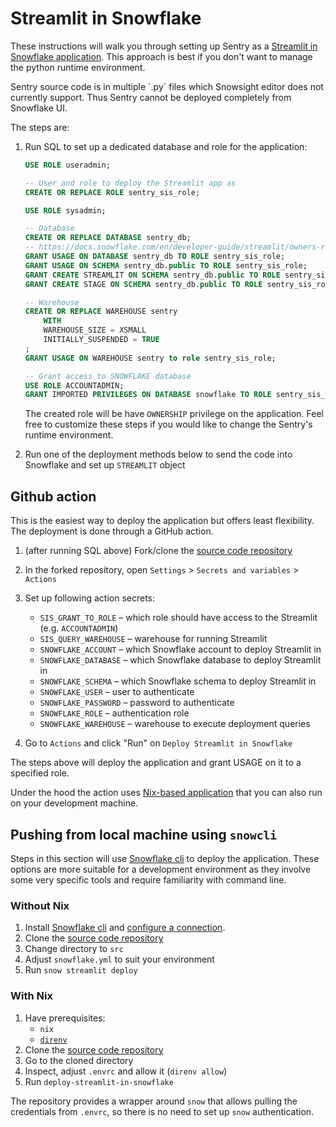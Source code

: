 # Streamlit in Snowflake
<!-- Disable rules: -->
<!-- - Inline HTML since mdbook uses that for macros -->

<!-- markdownlint-disable MD033 -->

These instructions will walk you through setting up Sentry as a [Streamlit in
Snowflake application][about-sis]. This approach is best if you don't want to
manage the python runtime environment.

<div class="warning">
Sentry source code is in multiple `.py` files which Snowsight editor does not
currently support. Thus Sentry cannot be deployed completely from Snowflake UI.
</div>

<!-- TODO: snowgit streamlit setup when available -->

The steps are:

1. Run SQL to set up a dedicated database and role for the application:

    ```sql
    USE ROLE useradmin;

    -- User and role to deploy the Streamlit app as
    CREATE OR REPLACE ROLE sentry_sis_role;

    USE ROLE sysadmin;

    -- Database
    CREATE OR REPLACE DATABASE sentry_db;
    -- https://docs.snowflake.com/en/developer-guide/streamlit/owners-rights#about-app-creation
    GRANT USAGE ON DATABASE sentry_db TO ROLE sentry_sis_role;
    GRANT USAGE ON SCHEMA sentry_db.public TO ROLE sentry_sis_role;
    GRANT CREATE STREAMLIT ON SCHEMA sentry_db.public TO ROLE sentry_sis_role;
    GRANT CREATE STAGE ON SCHEMA sentry_db.public TO ROLE sentry_sis_role;

    -- Warehouse
    CREATE OR REPLACE WAREHOUSE sentry
        WITH
        WAREHOUSE_SIZE = XSMALL
        INITIALLY_SUSPENDED = TRUE
    ;
    GRANT USAGE ON WAREHOUSE sentry to role sentry_sis_role;

    -- Grant access to SNOWFLAKE database
    USE ROLE ACCOUNTADMIN;
    GRANT IMPORTED PRIVILEGES ON DATABASE snowflake TO ROLE sentry_sis_role;
    ```

    The created role will be have `OWNERSHIP` privilege on the application. Feel
    free to customize these steps if you would like to change the Sentry's
    runtime environment.

2. Run one of the deployment methods below to send the code into Snowflake and
   set up `STREAMLIT` object

## Github action

This is the easiest way to deploy the application but offers least flexibility.
The deployment is done through a GitHub action.

1. (after running SQL above) Fork/clone the [source code repository][src]
2. In the forked repository, open `Settings` > `Secrets and variables` >
   `Actions`
3. Set up following action secrets:

    - `SIS_GRANT_TO_ROLE` – which role should have access to the Streamlit\
(e.g. `ACCOUNTADMIN`)
    - `SIS_QUERY_WAREHOUSE` – warehouse for running Streamlit
    - `SNOWFLAKE_ACCOUNT` – which Snowflake account to deploy Streamlit in
    - `SNOWFLAKE_DATABASE` – which Snowflake database to deploy Streamlit in
    - `SNOWFLAKE_SCHEMA` – which Snowflake schema to deploy Streamlit in
    - `SNOWFLAKE_USER` – user to authenticate
    - `SNOWFLAKE_PASSWORD` – password to authenticate
    - `SNOWFLAKE_ROLE` – authentication role
    - `SNOWFLAKE_WAREHOUSE` – warehouse to execute deployment queries

4. Go to `Actions` and click "Run" on `Deploy Streamlit in Snowflake`

The steps above will deploy the application and grant USAGE on it to a specified
role.

Under the hood the action uses [Nix-based application](#with-nix) that you can
also run on your development machine.

## Pushing from local machine using `snowcli`

Steps in this section will use [Snowflake cli][snowcli] to deploy the
application. These options are more suitable for a development environment as
they involve some very specific tools and require familiarity with command line.

### Without Nix

1. Install [Snowflake cli][snow-install] and [configure a
   connection][snow-conf].
2. Clone the [source code repository][src]
3. Change directory to `src`
4. Adjust `snowflake.yml` to suit your environment
5. Run `snow streamlit deploy`

### With Nix

1. Have prerequisites:
    - `nix`
    - [`direnv`](https://direnv.net/)
2. Clone the [source code repository][src]
3. Go to the cloned directory
4. Inspect, adjust `.envrc` and allow it (`direnv allow`)
5. Run `deploy-streamlit-in-snowflake`

The repository provides a wrapper around `snow` that allows pulling the
credentials from `.envrc`, so there is no need to set up `snow` authentication.

[about-sis]: https://docs.snowflake.com/en/developer-guide/streamlit/about-streamlit
[src]: https://github.com/Snowflake-Labs/Sentry
[snowcli]: https://github.com/Snowflake-Labs/snowflake-cli
[snow-install]: https://docs.snowflake.com/developer-guide/snowflake-cli-v2/installation/installation
[snow-conf]: https://docs.snowflake.com/en/developer-guide/snowflake-cli-v2/connecting/specify-credentials

